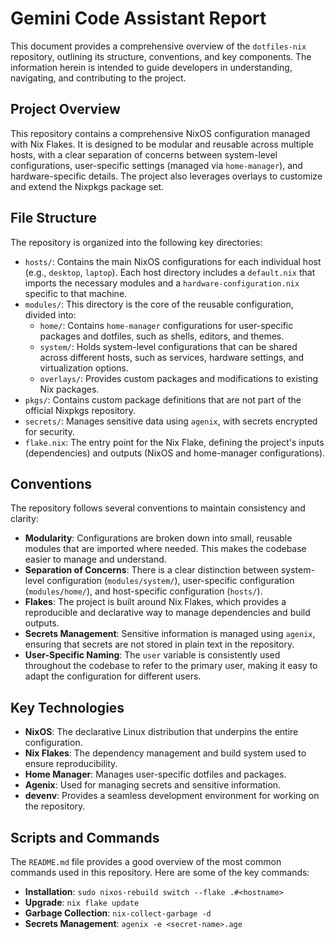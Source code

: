# Gemini Code Assistant Report

This document provides a comprehensive overview of the `dotfiles-nix` repository, outlining its structure, conventions, and key components. The information herein is intended to guide developers in understanding, navigating, and contributing to the project.

## Project Overview

This repository contains a comprehensive NixOS configuration managed with Nix Flakes. It is designed to be modular and reusable across multiple hosts, with a clear separation of concerns between system-level configurations, user-specific settings (managed via `home-manager`), and hardware-specific details. The project also leverages overlays to customize and extend the Nixpkgs package set.

## File Structure

The repository is organized into the following key directories:

-   `hosts/`: Contains the main NixOS configurations for each individual host (e.g., `desktop`, `laptop`). Each host directory includes a `default.nix` that imports the necessary modules and a `hardware-configuration.nix` specific to that machine.
-   `modules/`: This directory is the core of the reusable configuration, divided into:
    -   `home/`: Contains `home-manager` configurations for user-specific packages and dotfiles, such as shells, editors, and themes.
    -   `system/`: Holds system-level configurations that can be shared across different hosts, such as services, hardware settings, and virtualization options.
    -   `overlays/`: Provides custom packages and modifications to existing Nix packages.
-   `pkgs/`: Contains custom package definitions that are not part of the official Nixpkgs repository.
-   `secrets/`: Manages sensitive data using `agenix`, with secrets encrypted for security.
-   `flake.nix`: The entry point for the Nix Flake, defining the project's inputs (dependencies) and outputs (NixOS and home-manager configurations).

## Conventions

The repository follows several conventions to maintain consistency and clarity:

-   **Modularity**: Configurations are broken down into small, reusable modules that are imported where needed. This makes the codebase easier to manage and understand.
-   **Separation of Concerns**: There is a clear distinction between system-level configuration (`modules/system/`), user-specific configuration (`modules/home/`), and host-specific configuration (`hosts/`).
-   **Flakes**: The project is built around Nix Flakes, which provides a reproducible and declarative way to manage dependencies and build outputs.
-   **Secrets Management**: Sensitive information is managed using `agenix`, ensuring that secrets are not stored in plain text in the repository.
-   **User-Specific Naming**: The `user` variable is consistently used throughout the codebase to refer to the primary user, making it easy to adapt the configuration for different users.

## Key Technologies

-   **NixOS**: The declarative Linux distribution that underpins the entire configuration.
-   **Nix Flakes**: The dependency management and build system used to ensure reproducibility.
-   **Home Manager**: Manages user-specific dotfiles and packages.
-   **Agenix**: Used for managing secrets and sensitive information.
-   **devenv**: Provides a seamless development environment for working on the repository.

## Scripts and Commands

The `README.md` file provides a good overview of the most common commands used in this repository. Here are some of the key commands:

-   **Installation**: `sudo nixos-rebuild switch --flake .#<hostname>`
-   **Upgrade**: `nix flake update`
-   **Garbage Collection**: `nix-collect-garbage -d`
-   **Secrets Management**: `agenix -e <secret-name>.age`
